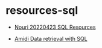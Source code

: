 # resources-sql
- [Nouri 20220423 SQL Resources](https://www.linkedin.com/posts/stevenouri_sql-joins-ugcPost-6923809426126626816-Vs7C?utm_source=linkedin_share&utm_medium=ios_app)

- [Amidi Data retrieval with SQL](https://www.mit.edu/~amidi/teaching/data-science-tools/study-guide/data-retrieval-with-sql)
